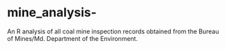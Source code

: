 # mine_analysis-
An R analysis of all coal mine inspection records obtained from the Bureau of Mines/Md. Department of the Environment. 
